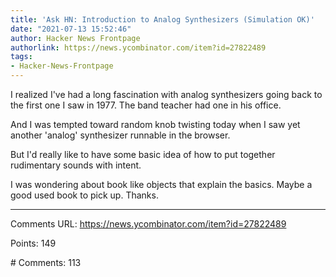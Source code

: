 ```yaml
---
title: 'Ask HN: Introduction to Analog Synthesizers (Simulation OK)'
date: "2021-07-13 15:52:46"
author: Hacker News Frontpage
authorlink: https://news.ycombinator.com/item?id=27822489
tags:
- Hacker-News-Frontpage
---
```


<p>I realized I've had a long fascination with analog synthesizers going back to the first one I saw in 1977. The band teacher had one in his office.<p>And I was tempted toward random knob twisting today when I saw yet another 'analog' synthesizer runnable in the browser.<p>But I'd really like to have some basic idea of how to put together rudimentary sounds with intent.<p>I was wondering about book like objects that explain the basics. Maybe a good used book to pick up. Thanks.</p>
<hr>
<p>Comments URL: <a href="https://news.ycombinator.com/item?id=27822489">https://news.ycombinator.com/item?id=27822489</a></p>
<p>Points: 149</p>
<p># Comments: 113</p>
